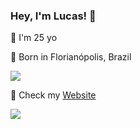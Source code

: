 ### Hey, I'm Lucas! 👋


:small_blue_diamond: I'm 25 yo <br>
<!-- 👨‍💻 Mobile Developer <br> -->
:small_orange_diamond: Born in Florianópolis, Brazil <br>

<a href="https://github.com/carvalhxlucas/carvalhxlucas">
  <img align="center" src="https://github-readme-stats.vercel.app/api?username=carvalhxlucas&hide=contribs,prs"/>
</a>
<br>


 <!--<br> 🎥 You can watch me on [Youtube](https://www.youtube.com/@carvalhxlucas) <br>-->


🚀 Check my [Website](https://carvalhxlucas.tech) <br>

[<img src="https://img.shields.io/badge/linkedin-%230077B5.svg?&style=for-the-badge&logo=linkedin&logoColor=white" />](https://www.linkedin.com/in/carvalhx-lucas/)
